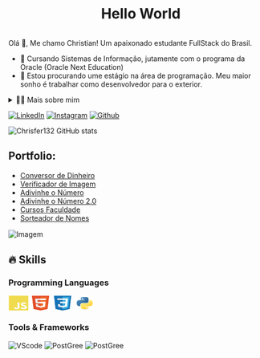 <!--título-->
<div id="user-content-toc">
  <ul align="center">
    <summary><h1 style="display: inline-block">Hello World</h1></summary>
</div>

<!-- Presentation -->
<p>
  Olá 👋, Me chamo Christian! Um apaixonado estudante FullStack do Brasil.

  - 🌱 Cursando Sistemas de Informação, jutamente com o programa da Oracle (Oracle Next Education) 
  - 🔭 Estou procurando ume estágio na área de programação. Meu maior sonho é trabalhar como desenvolvedor para o exterior.
</p>

<!-- Dropdown -->
<details>
  <summary>👨‍💻 Mais sobre mim</summary>

  - 💬 Tenho 17 anos, atualmente morando no Brasil. Tenho Inglês Intermediário, experiência em SQL, JavaScript, HTML e CSS, e Suporte Online. Algumas das minhas principais habilidades envolvem: Criatividade, comunicação, trabalho em grupo, vontade de aprender, proatividade e diciplina.

  - ⚡ Tenho paixão por programar, além de me interessar por leitura, especialmente sobre tecnologia, e jogos. Acredito que nossos interesses pessoais expandem nossa percepção e contribuem para uma abordagem mais eficiente na resolução de problemas.
</details>

<!-- Links -->
[![LinkedIn](https://img.shields.io/badge/LinkedIn-0077B5?style=for-the-badge&logo=linkedin&logoColor=white)](https://www.linkedin.com/in/christian-mgauer/)
[![Instagram](https://img.shields.io/badge/Instagram-E4405F?style=for-the-badge&logo=instagram&logoColor=white)](https://www.instagram.com/christian_fmg_/)
[![Github](https://img.shields.io/badge/Github-d3d3d3?style=for-the-badge&logo=Github&logoColor=white)](https://github.com/Chrisfer132)

<!-- GithubStats -->
![Chrisfer132 GitHub stats](https://github-readme-stats.vercel.app/api?username=Chrisfer132&show_icons=true&theme=gotham)

<!-- Portfolio -->
## Portfolio:
- [Conversor de Dinheiro](https://github.com/Chrisfer132/DevConverter)
- [Verificador de Imagem](https://github.com/Chrisfer132/verificador_de_idade)
- [Adivinhe o Número](https://github.com/Chrisfer132/GuessNumber)
- [Adivinhe o Número 2.0](https://github.com/Chrisfer132/numero-secreto)
- [Cursos Faculdade](https://github.com/Chrisfer132/CursosFaculdade)
- [Sorteador de Nomes](https://github.com/Chrisfer132/amigo-secreto)

<!-- GIF -->
<p align="left">
  <img align="center" src="https://static.tildacdn.biz/tild3930-6134-4666-b963-386462303334/programmer_1.gif" alt="Imagem">
</p>

## 🔥 Skills
<!-- Skills: Programming Languages -->
  <div style="flex-basis: 48%;">
    <h3>Programming Languages</h3>
    <img align="center" alt="Js" height="30" width="40" src="https://raw.githubusercontent.com/devicons/devicon/master/icons/javascript/javascript-plain.svg">
    <img align="center" alt="HTML" height="30" width="40" src="https://raw.githubusercontent.com/devicons/devicon/master/icons/html5/html5-original.svg">
    <img align="center" alt="CSS" height="30" width="40" src="https://raw.githubusercontent.com/devicons/devicon/master/icons/css3/css3-original.svg">
    <img align="center" alt="Python" height="30" width="40" src="https://raw.githubusercontent.com/devicons/devicon/master/icons/python/python-original.svg">
  </div>
  
  <!-- Skills: Tools & Frameworks -->
  <div style="flex-basis: 48%;">
    <h3>Tools & Frameworks</h3>
    <img align="center" alt="VScode" height="30" width="40" src="https://cdn.jsdelivr.net/gh/devicons/devicon/icons/vscode/vscode-original.svg">
    <img align="center" alt="PostGree" height="30" width="40" src="https://upload.wikimedia.org/wikipedia/commons/thumb/2/29/Postgresql_elephant.svg/1200px-Postgresql_elephant.svg.png">
    <img align="center" alt="PostGree" height="30" width="40" src="https://images.sftcdn.net/images/t_app-icon-m/p/917c77e8-96d1-11e6-8453-00163ed833e7/3780880766/mysql-com-icon.png">
  </div>
  
